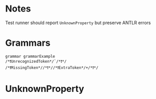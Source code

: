 # Notes

Test runner should report `UnknownProperty` but preserve ANTLR errors

# Grammars

```antlrv4
grammar grammarExample
/*❗UnrecognizedToken*/`/*❗*/
/*❗MissingToken*//*❗*//*❗ExtraToken*/+/*❗*/
```

# <!--❌UnknownProperty-->UnknownProperty<!--❌-->